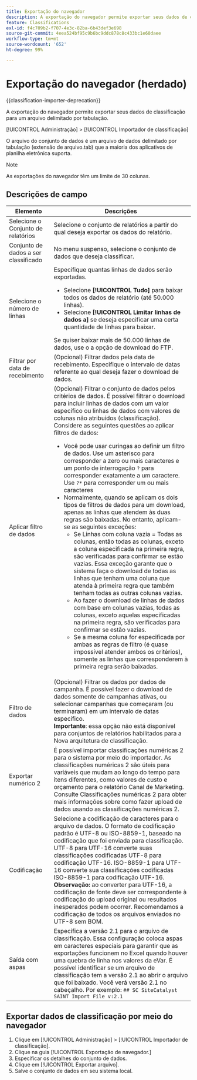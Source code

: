 ```yaml
---
title: Exportação do navegador
description: A exportação do navegador permite exportar seus dados de classificação para um arquivo delimitado por tabulação.
feature: Classifications
exl-id: f4c709b2-f707-4e3c-82ba-6b43def3e698
source-git-commit: 4eea524bf95c9b6bc9ddc878c8c433bc1e60daee
workflow-type: tm+mt
source-wordcount: '652'
ht-degree: 99%

---
```


# Exportação do navegador (herdado)

{{classification-importer-deprecation}}

A exportação do navegador permite exportar seus dados de classificação para um arquivo delimitado por tabulação.

[!UICONTROL Administração] > [!UICONTROL Importador de classificação]

O arquivo do conjunto de dados é um arquivo de dados delimitado por tabulação (extensão de arquivo.tab) que a maioria dos aplicativos de planilha eletrônica suporta.

>[!NOTE]
>As exportações do navegador têm um limite de 30 colunas.

## Descrições de campo

| Elemento | Descrições |
| --- | --- |
| Selecione o Conjunto de relatórios | Selecione o conjunto de relatórios a partir do qual deseja exportar os dados do relatório. |
| Conjunto de dados a ser classificado | No menu suspenso, selecione o conjunto de dados que deseja classificar. |
| Selecione o número de linhas | Especifique quantas linhas de dados serão exportadas.<ul><li>Selecione **[!UICONTROL Tudo]** para baixar todos os dados de relatório (até 50.000 linhas).</li><li>Selecione **[!UICONTROL Limitar linhas de dados a]** se deseja especificar uma certa quantidade de linhas para baixar.</li></ul>Se quiser baixar mais de 50.000 linhas de dados, use o a opção de download do FTP. |
| Filtrar por data de recebimento | (Opcional) Filtrar dados pela data de recebimento. Especifique o intervalo de datas referente ao qual deseja fazer o download de dados. |
| Aplicar filtro de dados | (Opcional) Filtrar o conjunto de dados pelos critérios de dados. É possível filtrar o download para incluir linhas de dados com um valor específico ou linhas de dados com valores de colunas não atribuídos (classificação). Considere as seguintes questões ao aplicar filtros de dados:<ul><li>Você pode usar curingas ao definir um filtro de dados. Use um asterisco para corresponder a zero ou mais caracteres e um ponto de interrogação `?` para corresponder exatamente a um caractere. Use `?*` para corresponder um ou mais caracteres</li><li>Normalmente, quando se aplicam os dois tipos de filtros de dados para um download, apenas as linhas que atendem às duas regras são baixadas. No entanto, aplicam-se as seguintes exceções:<ul><li>Se Linhas com coluna vazia = Todas as colunas, então todas as colunas, exceto a coluna especificada na primeira regra, são verificadas para confirmar se estão vazias. Essa exceção garante que o sistema faça o download de todas as linhas que tenham uma coluna que atenda à primeira regra que também tenham todas as outras colunas vazias.</li><li>Ao fazer o download de linhas de dados com base em colunas vazias, todas as colunas, exceto aquelas especificadas na primeira regra, são verificadas para confirmar se estão vazias.</li><li>Se a mesma coluna for especificada por ambas as regras de filtro (é quase impossível atender ambos os critérios), somente as linhas que corresponderem à primeira regra serão baixadas.</li></ul></ul> |
| Filtro de dados | (Opcional) Filtrar os dados por dados de campanha. É possível fazer o download de dados somente de campanhas ativas, ou selecionar campanhas que começaram (ou terminaram) em um intervalo de datas específico.<br>**Importante**: essa opção não está disponível para conjuntos de relatórios habilitados para a Nova arquitetura de classificação. |
| Exportar numérico 2 | É possível importar classificações numéricas 2 para o sistema por meio do importador. As classificações numéricas 2 são úteis para variáveis que mudam ao longo do tempo para itens diferentes, como valores de custo e orçamento para o relatório Canal de Marketing. Consulte Classificações numéricas 2 para obter mais informações sobre como fazer upload de dados usando as classificações numéricas 2. |
| Codificação | Selecione a codificação de caracteres para o arquivo de dados. O formato de codificação padrão é UTF-8 ou ISO-8859-1, baseado na codificação que foi enviada para classificação. UTF-8 para UTF-16 converte suas classificações codificadas UTF-8 para codificação UTF-16. ISO-8859-1 para UTF-16 converte sua classificações codificadas ISO-8859-1 para codificação UTF-16.<br>**Observação:** ao converter para UTF-16, a codificação de fonte deve ser correspondente à codificação do upload original ou resultados inesperados podem ocorrer. Recomendamos a codificação de todos os arquivos enviados no UTF-8 sem BOM. |
| Saída com aspas | Especifica a versão 2.1 para o arquivo de classificação. Essa configuração coloca aspas em caracteres especiais para garantir que as exportações funcionem no Excel quando houver uma quebra de linha nos valores da eVar. É possível identificar se um arquivo de classificação tem a versão 2.1 ao abrir o arquivo que foi baixado. Você verá versão 2.1 no cabeçalho. Por exemplo: `## SC SiteCatalyst SAINT Import File v:2.1` |

## Exportar dados de classificação por meio do navegador

1. Clique em [!UICONTROL Administração] > [!UICONTROL Importador de classificação].
1. Clique na guia [!UICONTROL Exportação de navegador.]
1. Especificar os detalhes do conjunto de dados.
1. Clique em [!UICONTROL Exportar arquivo].
1. Salve o conjunto de dados em seu sistema local.

